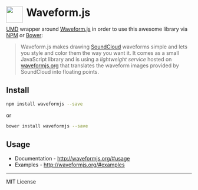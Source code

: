 # <img src="http://waveformjs.org/images/logo.png" width="45" align="left">&nbsp;Waveform.js

[UMD](https://github.com/umdjs/umd) wrapper around [Waveform.js](http://waveform.js) in order to use this awesome library via [NPM](https://www.npmjs.com/) or [Bower](http://bower.io/):

> Waveform.js makes drawing [SoundCloud](http://soundcloud.com) waveforms simple and lets you style and color them the way you want it. It comes as a small JavaScript library and is using a _lightweight service_ hosted on [waveformjs.org](http://waveformjs.org) that translates the waveform images provided by SoundCloud into floating points.

## Install

```bash
npm install waveformjs --save
```

or

```bash
bower install waveformjs --save
```

## Usage

- Documentation - http://waveformjs.org/#usage 
- Examples - http://waveformjs.org/#examples

---
MIT License


